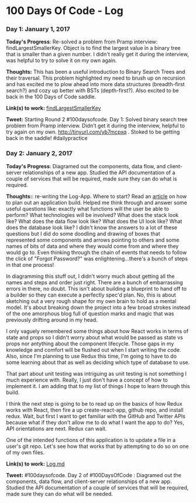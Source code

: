 # 100 Days Of Code - Log

### Day 1: January 1, 2017

**Today's Progress**: Re-solved a problem from Pramp interview: findLargestSmallerKey. Object is to find the largest value in a binary tree that is smaller than a given number. I didn't really get it during the interview, was helpful to try to solve it on my own again.

**Thoughts:** This has been a useful introduction to Binary Search Trees and their traversal. This problem highlighted my need to brush up on recursion and has excited me to plow ahead into more data structures (breadth-first search?) and cozy up better with BSTs (depth-first?). Also excited to be back in the 100 Days of Code saddle.

**Link(s) to work:** [findLargestSmallerKey](http://tinyurl.com/yb7mcpxq)

**Tweet:** Starting Round 2 #100daysofcode. Day 1: Solved binary search tree problem from Pramp interview. Didn't get it during the interview, helpful to try again on my own.  http://tinyurl.com/yb7mcpxq  . Stoked to be getting back in the saddle! #dailypractice

### Day 2: January 2, 2017

**Today's Progress**: Diagramed out the components, data flow, and client-server relationships of a new app. Studied the API documentation of a couple of services that will be required, made sure they can do what is required. 

**Thoughts:**: re-writing the Log-App. Where to start? Read an [article](https://www.codementor.io/codementorteam/how-to-build-app-from-scratch-beginner-programmer-7z0atq56w) on how to plan out an application build. Helped me think through and answer some useful questions like: exactly what functions will the user be able to perform? What technologies will be involved? What does the stack look like? What does the data flow look like? What does the UI look like? What does the database look like? I didn't know the answers to a lot of these questions but I did do some doodling and drawing of boxes that represented some components and arrows pointing to others and some names of bits of data and where they would come from and where they would go to. Even thinking through the chain of events that needs to follow the click of "Forgot Password?" was enlightening...there's a bunch of steps in that one process!

In diagramming this stuff out, I didn't worry much about getting all the names and steps and order just right. There are a bunch of embarrassing errors in there, no doubt. This isn't about building a blueprint to hand off to a builder so they can execute a perfectly spec'd plan. No, this is about sketching out a very rough shape for my own brain to hold as a mental model. It's about breaking down the project into a few broad strokes instead of the one amorphous blog full of question marks and magic that was previously drifting around in my head.

I only vaguely remembered some things about how React works in terms of state and props so I didn't worry about what would be passed as state vs props nor antything about the component lifecycle. Those gaps in my knowledge and comfort will be flushed out when I start writing the code. Also, since I'm planning to use Redux this time, I'm going to have to do some learning about that as well as deciding which type of database to use.

That part about unit testing was intriguing as unit testing is not something I much experience with. Really, I just don't have a concept of how to implement it. I am adding that to my list of things I hope to learn through this build.

I think the next step is going to be to read up on the basics of how Redux works with React, then fire a up create-react-app, github repo, and install redux. Wait, but first I want to get familiar with the GitHub and Twitter APIs because what if they don't allow me to do what I want the app to do? Yes, API orientations are next. Redux can wait.

One of the intended functions of this application is to update a file in a user's git repo. Let's see how that works that by attempting to do so on one of my own files.

**Link(s) to work:** [Log.md](http://tinyurl.com/ychjul5v)

**Tweet:** #100daysofcode. Day 2 of #100DaysOfCode : Diagramed out the components, data flow, and client-server relationships of a new app. Studied the API documentation of a couple of services that will be required, made sure they can do what will be needed. 